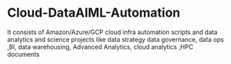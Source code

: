 # Cloud-DataAIML-Automation
It consists of Amazon/Azure/GCP cloud infra automation scripts and data analytics and science projects like data strategy data governance, data ops ,BI, data warehousing, Advanced Analytics, cloud analytics ,HPC documents
